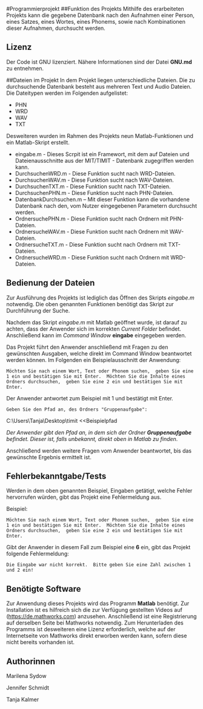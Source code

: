 #Programmierprojekt
##Funktion des Projekts
Mithilfe des erarbeiteten Projekts kann die gegebene Datenbank nach den Aufnahmen einer Person, eines Satzes, eines Wortes, eines Phonems, sowie nach Kombinationen dieser Aufnahmen, durchsucht werden. 

## Lizenz
Der Code ist GNU lizenziert. Nähere Informationen sind der Datei **GNU.md** zu entnehmen.

##Dateien im Projekt
In dem Projekt liegen unterschiedliche Dateien. Die zu durchsuchende Datenbank besteht aus mehreren Text und Audio Dateien. Die Dateitypen werden im Folgenden aufgelistet:
* PHN 
* WRD  
* WAV
* TXT

Desweiteren wurden im Rahmen des Projekts neun Matlab-Funktionen und ein Matlab-Skript erstellt. 
* eingabe.m - Dieses Scrpit ist ein Framewort, mit dem auf Dateien und
   Dateienausschnitte aus der MIT/TIMIT - Datenbank zugegriffen werden kann. 
* DurchsuchenWRD.m - Diese Funktion sucht nach WRD-Dateien.
* DurchsuchenWAV.m - Diese Funktion sucht nach WAV-Dateien.
* DurchsuchenTXT.m - Diese Funktion sucht nach TXT-Dateien.
* DurchsuchenPHN.m - Diese Funktion sucht nach PHN-Dateien.
* DatenbankDurchsuchen.m – Mit dieser Funktion kann die vorhandene Datenbank nach den, vom 
  Nutzer eingegebenen Parametern durchsucht werden.
* OrdnersuchePHN.m - Diese Funktion sucht nach Ordnern mit PHN-Dateien.
* OrdnersucheWAV.m - Diese Funktion sucht nach Ordnern mit WAV-Dateien.
* OrdnersucheTXT.m - Diese Funktion sucht nach Ordnern mit TXT-Dateien.
* OrdnersucheWRD.m - Diese Funktion sucht nach Ordnern mit WRD-Dateien.

## Bedienung der Dateien
Zur Ausführung des Projekts ist lediglich das Öffnen des Skripts *eingabe.m* notwendig. Die oben genannten Funktionen benötigt das Skript zur Durchführung der Suche.

Nachdem das Skript *eingabe.m* mit Matlab geöffnet wurde, ist darauf zu achten, dass der Anwender sich im korrekten *Current Folder* befindet. Anschließend kann im *Command Window* **eingabe** eingegeben werden. 

Das Projekt führt den Anwender anschließend mit Fragen zu den gewünschten Ausgaben, welche direkt im Command Window beantwortet werden können. Im Folgenden ein Beispielausschnitt der Anwendung:

`Möchten Sie nach einem Wort, Text oder Phonem suchen, 
geben Sie eine 1 ein und bestätigen Sie mit Enter. 
Möchten Sie die Inhalte eines Ordners durchsuchen, 
geben Sie eine 2 ein und bestätigen Sie mit Enter.`

Der Anwender antwortet zum Beispiel mit 1 und bestätigt mit Enter.

`Geben Sie den Pfad an, des Ordners "Gruppenaufgabe":` 

C:\Users\Tanja\Desktop\timit <<Beispielpfad

*Der Anwender gibt den Pfad an, in dem sich der Ordner **Gruppenaufgabe** befindet. Dieser ist, falls unbekannt, direkt oben in Matlab zu finden*.

Anschließend werden weitere Fragen vom Anwender beantwortet, bis das gewünschte Ergebnis ermittelt ist.

## Fehlerbekanntgabe/Tests
Werden in dem oben genannten Beispiel, Eingaben getätigt, welche Fehler hervorrufen würden, gibt das Projekt eine Fehlermeldung aus. 

Beispiel:

`Möchten Sie nach einem Wort, Text oder Phonem suchen, 
geben Sie eine 1 ein und bestätigen Sie mit Enter. 
Möchten Sie die Inhalte eines Ordners durchsuchen, 
geben Sie eine 2 ein und bestätigen Sie mit Enter.`

Gibt der Anwender in diesem Fall zum Beispiel eine **6** ein, gibt das Projekt folgende  Fehlermeldung:

`Die Eingabe war nicht korrekt. 
Bitte geben Sie eine Zahl zwischen 1 und 2 ein!`
 

## Benötigte Software
Zur Anwendung dieses Projekts wird das Programm **Matlab** benötigt. Zur Installation ist es hilfreich sich die zur Verfügung gestellten Videos auf (https://de.mathworks.com) anzusehen. Anschließend ist eine Registrierung  auf derselben Seite bei Mathworks notwendig. Zum Herunterladen des Programms ist desweiteren eine Lizenz erforderlich, welche auf der Internetseite von Mathworks direkt erworben werden kann, sofern diese nicht bereits vorhanden ist. 

## Authorinnen
Marilena Sydow 

Jennifer Schmidt

Tanja Kalmer 